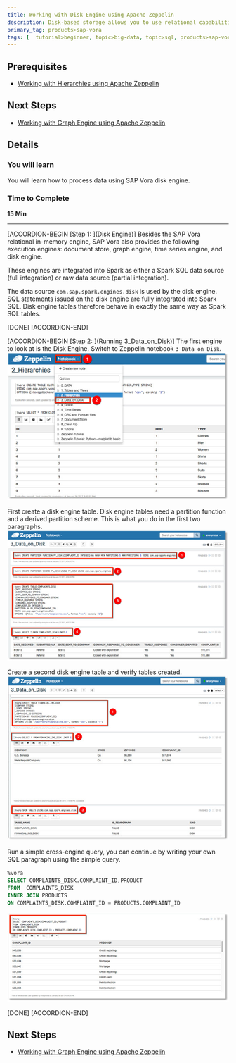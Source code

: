 ```yaml
---
title: Working with Disk Engine using Apache Zeppelin
description: Disk-based storage allows you to use relational capabilities without loading data into memory.
primary_tag: products>sap-vora
tags: [  tutorial>beginner, topic>big-data, topic>sql, products>sap-vora ]
---
```


## Prerequisites  
 - [Working with Hierarchies using Apache Zeppelin ](http://www.sap.com/developer/tutorials/vora-cal-zeppelin2.html)


## Next Steps
 - [Working with Graph Engine using Apache Zeppelin](http://www.sap.com/developer/tutorials/vora-cal-zeppelin4.html)

## Details
### You will learn  
You will learn how to process data using SAP Vora disk engine.

### Time to Complete
**15 Min**

---

[ACCORDION-BEGIN [Step 1: ](Disk Engine)]
Besides the SAP Vora relational in-memory engine, SAP Vora also provides the following execution engines: document store, graph engine, time series engine, and disk engine.

These engines are integrated into Spark as either a Spark SQL data source (full integration) or raw data source (partial integration).

The data source `com.sap.spark.engines.disk` is used by the disk engine. SQL statements issued on the disk engine are fully integrated into Spark SQL. Disk engine tables therefore behave in exactly the same way as Spark SQL tables.


[DONE]
[ACCORDION-END]

[ACCORDION-BEGIN [Step 2: ](Running 3_Data_on_Disk)]
The first engine to look at is the Disk Engine. Switch to Zeppelin notebook `3_Data_on_Disk`.
![Disk notebook](zep3_01.jpg)

First create a disk engine table. Disk engine tables need a partition function and a derived partition scheme. This is what you do in the first two paragraphs.
![Partitions](zep3_02.jpg)

Create a second disk engine table and verify tables created.
![Second table](zep3_03.jpg)

Run a simple cross-engine query, you can continue by writing your own SQL paragraph using the simple query.
```sql
%vora
SELECT COMPLAINTS_DISK.COMPLAINT_ID,PRODUCT  
FROM  COMPLAINTS_DISK
INNER JOIN PRODUCTS
ON COMPLAINTS_DISK.COMPLAINT_ID = PRODUCTS.COMPLAINT_ID
```

![cross-engine query](zep3_04.jpg)

[DONE]
[ACCORDION-END]


## Next Steps
- [Working with Graph Engine using Apache Zeppelin](http://www.sap.com/developer/tutorials/vora-cal-zeppelin4.html)
